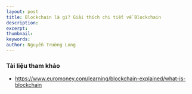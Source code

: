 ```yaml
---
layout: post
title: Blockchain là gì? Giải thích chi tiết về Blockchain
description: 
excerpt: 
thumbnail: 
keywords: 
author: Nguyễn Trường Long
---
```


### Tài liệu tham khảo

* <a href="https://www.euromoney.com/learning/blockchain-explained/what-is-blockchain" target="_blank">https://www.euromoney.com/learning/blockchain-explained/what-is-blockchain</a>
